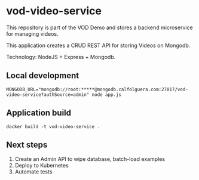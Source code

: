 # vod-video-service
This repository is part of the VOD Demo and stores a backend microservice for managing videos.

This application creates a CRUD REST API for storing Videos on Mongodb.

Technology: NodeJS + Express + Mongodb.

## Local development
```
MONGODB_URL="mongodb://root:*****@mongodb.calfolguera.com:27017/vod-video-service?authSource=admin" node app.js
```

## Application build
```
docker build -t vod-video-service .
```

## Next steps
1. Create an Admin API to wipe database, batch-load examples
1. Deploy to Kubernetes
1. Automate tests
